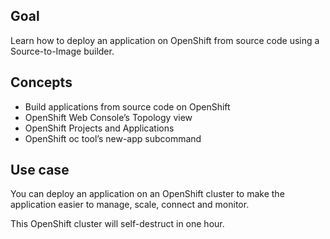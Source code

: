 ## Goal

Learn how to deploy an application on OpenShift from source code using a Source-to-Image builder.

## Concepts

* Build applications from source code on OpenShift
* OpenShift Web Console’s Topology view
* OpenShift Projects and Applications
* OpenShift oc tool’s new-app subcommand

## Use case

You can deploy an application on an OpenShift cluster to make the application easier to manage, scale, connect and monitor.

This OpenShift cluster will self-destruct in one hour. 
